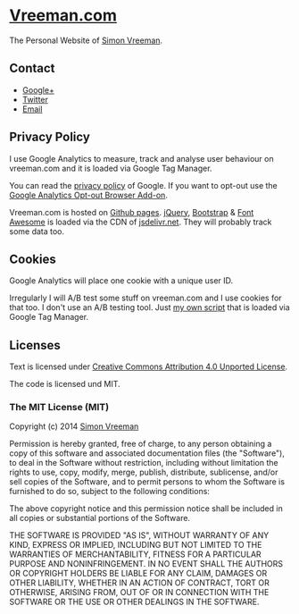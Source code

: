 [Vreeman.com](http://vreeman.com)
======================
The Personal Website of [Simon Vreeman](http:/vreeman.com).

## Contact
* [Google+](https://plus.google.com/+SimonVreeman?rel=author)
* [Twitter](https://twitter.com/vreeman)
* [Email](mailto:simon@vreeman.com)


## Privacy Policy
I use Google Analytics to measure, track and analyse user behaviour on vreeman.com and it is loaded via Google Tag Manager.

You can read the [privacy policy](http://www.google.com/intl/en/policies/privacy/) of Google. If you want to opt-out use the [Google Analytics Opt-out Browser Add-on](https://tools.google.com/dlpage/gaoptout).

Vreeman.com is hosted on [Github pages](https://pages.github.com/). [jQuery](http://jquery.com/), [Bootstrap](http://getbootstrap.com/) & [Font Awesome](http://fontawesome.io/) is loaded via the CDN of [jsdelivr.net](http://www.jsdelivr.com/). They will probably track some data too.

## Cookies
Google Analytics will place one cookie with a unique user ID. 

Irregularly I will A/B test some stuff on vreeman.com and I use cookies for that too. I don't use an A/B testing tool. Just [my own script](https://github.com/simonvreeman/A-B-testing-with-Google-Tag-Manager) that is loaded via Google Tag Manager. 

## Licenses
Text is licensed under [Creative Commons Attribution 4.0 Unported License](http://creativecommons.org/licenses/by/4.0/).

The code is licensed und MIT.

### The MIT License (MIT)

Copyright (c) 2014 [Simon Vreeman](http://vreeman.com)

Permission is hereby granted, free of charge, to any person obtaining a copy
of this software and associated documentation files (the "Software"), to deal
in the Software without restriction, including without limitation the rights
to use, copy, modify, merge, publish, distribute, sublicense, and/or sell
copies of the Software, and to permit persons to whom the Software is
furnished to do so, subject to the following conditions:

The above copyright notice and this permission notice shall be included in all
copies or substantial portions of the Software.

THE SOFTWARE IS PROVIDED "AS IS", WITHOUT WARRANTY OF ANY KIND, EXPRESS OR
IMPLIED, INCLUDING BUT NOT LIMITED TO THE WARRANTIES OF MERCHANTABILITY,
FITNESS FOR A PARTICULAR PURPOSE AND NONINFRINGEMENT. IN NO EVENT SHALL THE
AUTHORS OR COPYRIGHT HOLDERS BE LIABLE FOR ANY CLAIM, DAMAGES OR OTHER
LIABILITY, WHETHER IN AN ACTION OF CONTRACT, TORT OR OTHERWISE, ARISING FROM,
OUT OF OR IN CONNECTION WITH THE SOFTWARE OR THE USE OR OTHER DEALINGS IN THE
SOFTWARE.